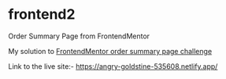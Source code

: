 
# frontend2
Order Summary Page from FrontendMentor

My solution to [FrontendMentor order summary page challenge](https://www.frontendmentor.io/challenges/stats-preview-card-component-8JqbgoU62)

Link to the live site:- https://angry-goldstine-535608.netlify.app/

